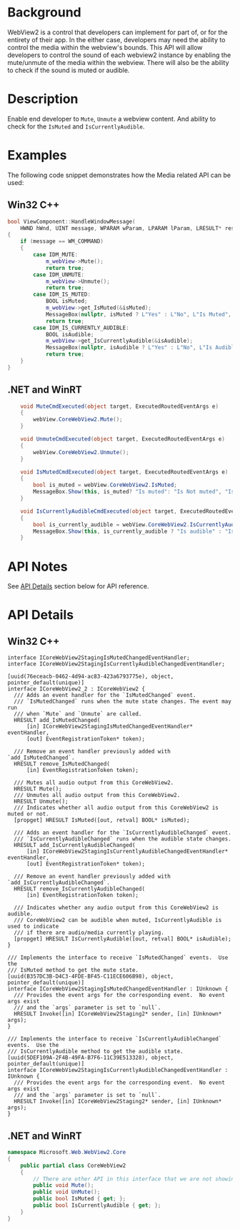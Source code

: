 # Background
WebView2 is a control that developers can implement for part of, or for the entirety of their app. In the either case, developers may need the ability to control the media within the webview's bounds. This API will allow developers to control the sound of each webview2 instance by enabling the mute/unmute of the media within the webview. There will also be the ability to check if the sound is muted or audible.

# Description
Enable end developer to `Mute`, `Unmute` a webview content. And ability to check for the `IsMuted` and `IsCurrentlyAudible`.

# Examples

The following code snippet demonstrates how the Media related API can be used:

## Win32 C++

```cpp
bool ViewComponent::HandleWindowMessage(
    HWND hWnd, UINT message, WPARAM wParam, LPARAM lParam, LRESULT* result)
{
    if (message == WM_COMMAND)
    {
        case IDM_MUTE:
            m_webView->Mute();
            return true;
        case IDM_UNMUTE:
            m_webView->Unmute();
            return true;
        case IDM_IS_MUTED:
            BOOL isMuted;
            m_webView->get_IsMuted(&isMuted);
            MessageBox(nullptr, isMuted ? L"Yes" : L"No", L"Is Muted", MB_OK);
            return true;
        case IDM_IS_CURRENTLY_AUDIBLE:
            BOOL isAudible;
            m_webView->get_IsCurrentlyAudible(&isAudible);
            MessageBox(nullptr, isAudible ? L"Yes" : L"No", L"Is Audible", MB_OK);
            return true;
    }
}
```

## .NET and WinRT

```c#
    void MuteCmdExecuted(object target, ExecutedRoutedEventArgs e)
    {
        webView.CoreWebView2.Mute();
    }

    void UnmuteCmdExecuted(object target, ExecutedRoutedEventArgs e)
    {
        webView.CoreWebView2.Unmute();
    }

    void IsMutedCmdExecuted(object target, ExecutedRoutedEventArgs e)
    {
        bool is_muted = webView.CoreWebView2.IsMuted;
        MessageBox.Show(this, is_muted? "Is muted": "Is Not muted", "Is Muted or Not");
    }

    void IsCurrentlyAudibleCmdExecuted(object target, ExecutedRoutedEventArgs e)
    {
        bool is_currently_audible = webView.CoreWebView2.IsCurrentlyAudible;
        MessageBox.Show(this, is_currently_audible ? "Is audible" : "Is not audible", "Is Currently Audible or Not");
    }
```

# API Notes

See [API Details](#api-details) section below for API reference.

# API Details

## Win32 C++

```IDL
interface ICoreWebView2StagingIsMutedChangedEventHandler;
interface ICoreWebView2StagingIsCurrentlyAudibleChangedEventHandler;

[uuid(76eceacb-0462-4d94-ac83-423a6793775e), object, pointer_default(unique)]
interface ICoreWebView2_2 : ICoreWebView2 {
  /// Adds an event handler for the `IsMutedChanged` event.
  /// `IsMutedChanged` runs when the mute state changes. The event may run 
  /// when `Mute` and `Unmute` are called.
  HRESULT add_IsMutedChanged(
      [in] ICoreWebView2StagingIsMutedChangedEventHandler* eventHandler,
      [out] EventRegistrationToken* token);

  /// Remove an event handler previously added with `add_IsMutedChanged`.
  HRESULT remove_IsMutedChanged(
      [in] EventRegistrationToken token);

  /// Mutes all audio output from this CoreWebView2.
  HRESULT Mute();
  /// Unmutes all audio output from this CoreWebView2.
  HRESULT Unmute();
  /// Indicates whether all audio output from this CoreWebView2 is muted or not.
  [propget] HRESULT IsMuted([out, retval] BOOL* isMuted);
  
  /// Adds an event handler for the `IsCurrentlyAudibleChanged` event.
  /// `IsCurrentlyAudibleChanged` runs when the audible state changes.
  HRESULT add_IsCurrentlyAudibleChanged(
      [in] ICoreWebView2StagingIsCurrentlyAudibleChangedEventHandler* eventHandler,
      [out] EventRegistrationToken* token);

  /// Remove an event handler previously added with `add_IsCurrentlyAudibleChanged`.
  HRESULT remove_IsCurrentlyAudibleChanged(
      [in] EventRegistrationToken token);
  
  /// Indicates whether any audio output from this CoreWebView2 is audible.
  /// CoreWebView2 can be audible when muted, IsCurrentlyAudible is used to indicate
  /// if there are audio/media currently playing.
  [propget] HRESULT IsCurrentlyAudible([out, retval] BOOL* isAudible);
}

/// Implements the interface to receive `IsMutedChanged` events.  Use the
/// IsMuted method to get the mute state.
[uuid(B357DC3B-D4C3-4FDE-BF45-C11ECE606B98), object, pointer_default(unique)]
interface ICoreWebView2StagingIsMutedChangedEventHandler : IUnknown {
  /// Provides the event args for the corresponding event.  No event args exist
  /// and the `args` parameter is set to `null`.
  HRESULT Invoke([in] ICoreWebView2Staging2* sender, [in] IUnknown* args);
}

/// Implements the interface to receive `IsCurrentlyAudibleChanged` events.  Use the
/// IsCurrentlyAudible method to get the audible state.
[uuid(5DEF109A-2F4B-49FA-B7F6-11C39E513328), object, pointer_default(unique)]
interface ICoreWebView2StagingIsCurrentlyAudibleChangedEventHandler : IUnknown {
  /// Provides the event args for the corresponding event.  No event args exist
  /// and the `args` parameter is set to `null`.
  HRESULT Invoke([in] ICoreWebView2Staging2* sender, [in] IUnknown* args);
}
```

## .NET and WinRT

```c#
namespace Microsoft.Web.WebView2.Core
{
    public partial class CoreWebView2
    {
        // There are other API in this interface that we are not showing 
        public void Mute();
        public void UnMute();
        public bool IsMuted { get; };
        public bool IsCurrentlyAudible { get; };
    }
}
```
